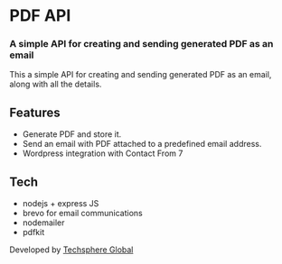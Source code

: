 # PDF API
### A simple API for creating and sending generated PDF as an email

This a simple API for creating and sending generated PDF as an email, along with all the details.


## Features

- Generate PDF and store it.
- Send an email with PDF attached to a predefined email address.
- Wordpress integration with Contact From 7



## Tech 


- nodejs + express JS
- brevo for email communications
- nodemailer
- pdfkit

Developed  by [Techsphere Global](https://techsphereglobal.com "Techsphere Global")
